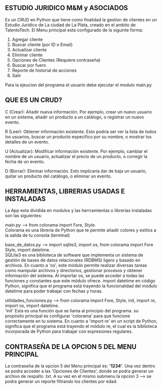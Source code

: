 ## ESTUDIO JURIDICO M&M y ASOCIADOS

Es un CRUD en Python que tiene como finalidad la gestion de clientes en un Estudio Juridico de La ciudad de La Plata, creado en el ambito de TalentoTech. El Menu principal esta configurado de la siguinte forma:

1. Agregar cliente
2. Buscar cliente (por ID o Email)
3. Actualizar cliente
4. Eliminar cliente
5. Opciones de Clientes (Requiere contraseña)
6. Buscar por fuero
7. Reporte de historial de acciones
8. Salir

Para la ejeucion del programa el usuario debe ejecutar el modulo main.py

## QUE ES UN CRUD?

C (Crear): Añadir nueva información. Por ejemplo, crear un nuevo usuario en un sistema, añadir un producto a un catálogo, o registrar un nuevo evento.

R (Leer): Obtener información existente. Esto podría ser ver la lista de todos los usuarios, buscar un producto específico por su nombre, o mostrar los detalles de un evento.

U (Actualizar): Modificar información existente. Por ejemplo, cambiar el nombre de un usuario, actualizar el precio de un producto, o corregir la fecha de un evento.

D (Borrar): Eliminar información. Esto implicaría dar de baja un usuario, quitar un producto del catálogo, o eliminar un evento.

## HERRAMIENTAS, LIBRERIAS USADAS E INSTALADAS

La App esta dividida en modulos y las herrramientas o librerias instaladas son las siguientes:

main.py --> from colorama import Fore, Style.<br>
Colorama es una librería de Python que te permite añadir colores y estilos a la salida de tu consola (terminal)

base_de_datos.py --> import sqlite3, import os, from colorama import Fore Style, import datetime.<br>
SQLite3 es una biblioteca de software que implementa un sistema de gestión de bases de datos relacionales (RDBMS) ligero y basado en archivos. En cuanto a 'os', este módulo permite realizar diversas tareas como manipular archivos y directorios, gestionar procesos y obtener información del sistema. Al importar os, se puede acceder a todas las funciones y constantes que este módulo ofrece. import datetime en código Python, significa que el programa está trayendo la funcionalidad del módulo datetime para poder trabajar con fechas y horas.<br>

utilidades_funciones.py --> from colorama import Fore, Style, init, import re, import os, import datetime.<br>
'init' Esta es una función que se llama al principio del programa. su propósito principal es configurar 'colorama' para que funcione correctamente en tu sistema. En cuanto a 'import re' en un script de Python, significa que el programa está trayendo el módulo re, el cual es la biblioteca incorporada de Python para trabajar con expresiones regulares.


## CONTRASEÑA DE LA OPCION 5 DEL MENU PRINCIPAL

La contraseña de la opcion 5 del Menu principal es: **'1234'**. Una vez dentro se podra acceder a las 'Opciones de Clientes', donde se podra generar un archivo de respalto .txt. A su vez en el mismo submenu la opcion 3 --> se podra generar un reporte filtrando los clientes por edad. 
